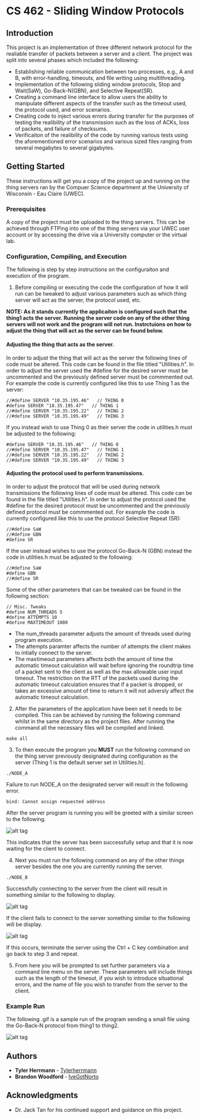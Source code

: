 # CS 462 - Sliding Window Protocols

## Introduction
This project is an implementation of three different network protocol for the realiable 
transfer of packets between a server and a client. The project was split into several 
phases which included the following:

* Establishing reliable communication between two processes, e.g., A and B, with error-handling, timeouts, 
and file writing using multithreading.
* Implementation of the following sliding window protocols, Stop and Wait(SaW), Go-Back-N(GBN), 
and Selective Repeat(SR).
* Creating a command line interface to allow users the ability to manipulate different aspects of the 
transfer such as the timeout used, the protocol used, and error scenarios.
* Creating code to inject various errors during transfer for the purposes of testing the realibility 
of the transmission such as the loss of ACKs, loss of packets, and failure of checksums.
* Verificaiton of the realibility of the code by running various tests using the aforementioned error 
scenarios and various sized files ranging from several megabytes to several gigabytes.

## Getting Started

These instructions will get you a copy of the project up and running on the thing servers ran 
by the Compuer Science department at the University of Wisconsin - Eau Claire (UWEC). 

### Prerequisites

A copy of the project must be uploaded to the thing servers. This can be achieved through FTPing into one
of the thing servers via your UWEC user account or by accessing the drive via a University computer or 
the virtual lab.

### Configuration, Compiling, and Execution

The following is step by step instructions on the configuraiton and execution of the program. 

1. Before compiling or executing the code the configuration of how it will run can be tweaked to
   adjust various parameters such as which thing server will act as the server, the protocol used, etc.
   
**NOTE: As it stands currently the applicaiton is configured such that the thing1 acts the server. Running
the server code on any of the other thing servers will not work and the program will not run. Instrctuions
on how to adjust the thing that will act as the server can be found below.**
		   
#### Adjusting the thing that acts as the server.
	
In order to adjust the thing that will act as the server the following lines of code must be altered.
This code can be found in the file titled "Utilities.h". In order to adjust the server used the #define for 
the desired server must be uncommented and the previously defined server must be commmented out. For example 
the code is currently configured like this to use Thing 1 as the server:
	
```
//#define SERVER "10.35.195.46"   // THING 0
#define SERVER "10.35.195.47"   // THING 1
//#define SERVER "10.35.195.22"   // THING 2
//#define SERVER "10.35.195.49"   // THING 3
```
	
If you instead wish to use Thing 0 as their server the code in utilities.h must be adjusted to the following:
	
```
#define SERVER "10.35.195.46"   // THING 0
//#define SERVER "10.35.195.47"   // THING 1
//#define SERVER "10.35.195.22"   // THING 2
//#define SERVER "10.35.195.49"   // THING 3
```
	
#### Adjusting the protocol used to perform transmissions.
	
In order to adjust the protocol that will be used during network transmissions the following 
lines of code must be altered.
This code can be found in the file titled "Utilities.h". In order to adjust the protocol used the #define for 
the desired protocol must be uncommented and the previously defined protocol must be commmented out. For example 
the code is currently configured like this to use the protocol Selective Repeat (SR):
	
```
//#define SaW
//#define GBN
#define SR
```
	
If the user instead wishes to use the protocol Go-Back-N (GBN) instead the code in utilities.h must be adjusted to the following:
	
```
//#define SaW
#define GBN
//#define SR
```
	
Some of the other parameters that can be tweaked can be found in the following section:
	
```
// Misc. Tweaks
#define NUM_THREADS 5
#define ATTEMPTS 10
#define MAXTIMEOUT 1000
```
	
* The num_threads parameter adjusts the amount of threads used during program execution.
* The attempts paramter affects the number of attempts the client makes to intially connect to the server.
* The maxtimeout parameters affects both the amount of time the automatic timeout calculation will wait before ignoring
the roundtrip time of a packet sent to the client as well as the max allowable user input timeout. 
The restriction on the RTT of the packets used during the automatic timeout calculation ensures 
that if a packet is dropped, or takes an excessive amount of time to return it will not adversly 
affect the automatic timeout calculation.
	
2. After the parameters of the application have been set it needs to be compiled. 
This can be achieved by running the following command whilst in the same directory 
as the project files. After running the command all the necessary files will be compiled and linked.
   
```
make all
```
   
3. To then execute the program you **MUST** run the following command on the thing server previously designated during
configuration as the server (Thing 1 is the default server set in Utilities.h).
   
```
./NODE_A
```
   
Failure to run NODE_A on the designated server will result in the following error.
   
```
bind: Cannot assign requested address
```
   
After the server program is running you will be greeted with a similar screen to the following.
   
![alt tag](https://i.imgur.com/nMQIVa3.png)
   
This indicates that the server has been successfully setup and that it is now waiting for the client to connect.
   
4. Next you must run the following command on any of the other things server besides the one you are currently 
running the server.
   
```
./NODE_B
```
   
Successfully connecting to the server from the client will result in something similar to the following to display.
   
![alt tag](https://i.imgur.com/G1IG8Ws.png)
   
If the client fails to connect to the server something similar to the following will be display.
   
![alt tag](https://i.imgur.com/vwQcaxb.png)
   
If this occurs, terminate the server using the Ctrl + C key combination and go back to step 3 and repeat.
   
5. From here you will be prompted to set further parameters via a command line menu on the server. These parameters 
will include things such as the length of the timeout, if you wish to introduce situational errors, and the name of 
file you wish to transfer from the server to the client.


### Example Run

The following .gif is a sample run of the program sending a small file using the Go-Back-N protocol from thing1 to thing2.

![alt tag](https://i.imgur.com/qLqP2vM.gif)

## Authors

* **Tyler Herrmann**   - [Tylerherrmann](https://github.com/Tylerherrmann)
* **Brandon Woodford** - [IveGotNorto](https://github.com/IveGotNorto)

## Acknowledgments

* Dr. Jack Tan for his continued support and guidance on this project.

